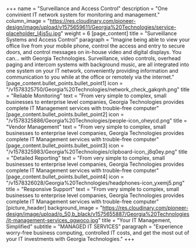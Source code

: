 +++
name = "Surveillance and Access Control"
description = "One convinient IT network system for monitoring and management."
column_image = "https://res.cloudinary.com/pioneer-design/image/upload/v1575659611/Georgia%20Technologies/service-placeholder_l4is5u.jpg"
weight = 6
[page_content]
title = "Surveillance Systems and Access Control"
paragraph = "Imagine being able to view your office live from your mobile phone, control the access and entry to secure doors, and control messages on in-house video and digital displays. You can... with Georgia Technologies. Surveillance, video controls, overhead paging and intercom systems with background music, are all integrated into one system on your IT network, conveniently providing information and communication to you while at the office or remotely via the internet."
[page_content.bullet_points.bullet_point1]
icon = "/v1578325750/Georgia%20Technologies/network_check_gakqnh.png"
title = "Reliable Monitoring"
text = "From very simple to complex, small businesses to enterprise level companies, Georgia Technologies provides complete IT Management services with trouble-free computer"
[page_content.bullet_points.bullet_point2]
icon = "/v1578325886/Georgia%20Technologies/people-icon_oheycd.png"
title = "Vendor Management"
text = "From very simple to complex, small businesses to enterprise level companies, Georgia Technologies provides complete IT Management services with trouble-free computer"
[page_content.bullet_points.bullet_point3]
icon = "/v1578325983/Georgia%20Technologies/clipboard-icon_j8q0ey.png"
title = "Detailed Reporting"
text = "From very simple to complex, small businesses to enterprise level companies, Georgia Technologies provides complete IT Management services with trouble-free computer"
[page_content.bullet_points.bullet_point4]
icon = "/v1578326028/Georgia%20Technologies/headphones-icon_yxemj5.png"
title = "Responsive Support"
text = "From very simple to complex, small businesses to enterprise level companies, Georgia Technologies provides complete IT Management services with trouble-free computer"
[picture_header]
background_image = "https://res.cloudinary.com/pioneer-design/image/upload/o_50,b_black/v1575655887/Georgia%20Technologies/it-management-services_ggwoco.jpg"
title = "Your IT Management, Simplified"
subtitle = "MANAGED IT SERVICES"
paragraph = "Experience worry-free business computing, controlled IT costs, and get the most out of your IT investments with Georgia Technologies."
+++